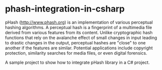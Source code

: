 phash-integration-in-csharp
===========================

pHash (http://www.phash.org) is an implementation of various perceptual hashing algorithms. A perceptual hash is a fingerprint of a multimedia file derived from various features from its content. Unlike cryptographic hash functions that rely on the avalanche effect of small changes in input leading to drastic changes in the output, perceptual hashes are "close" to one another if the features are similar. Potential applications include copyright protection, similarity searches for media files, or even digital forensics.

A sample project to show how to integrate pHash library in a C# project.






